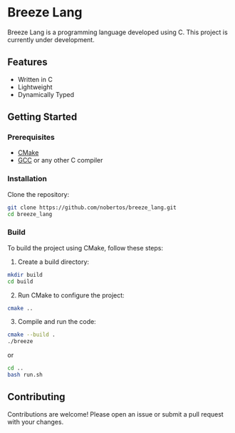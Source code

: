 # Breeze Lang

Breeze Lang is a programming language developed using C. This project is currently under development.

## Features

- Written in C
- Lightweight
- Dynamically Typed

## Getting Started

### Prerequisites

- [CMake](https://cmake.org/)
- [GCC](https://gcc.gnu.org/) or any other C compiler

### Installation

Clone the repository:

```sh
git clone https://github.com/nobertos/breeze_lang.git
cd breeze_lang
```

### Build

To build the project using CMake, follow these steps:

1. Create a build directory:
```sh
mkdir build
cd build
```
2. Run CMake to configure the project:
```sh
cmake ..
```
3. Compile and run the code:
```sh
cmake --build .
./breeze
```
or 
```sh
cd ..
bash run.sh
```
## Contributing
Contributions are welcome! Please open an issue or submit a pull request with your changes.
